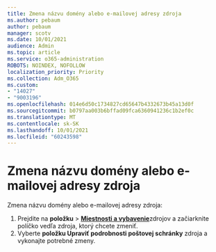 ```yaml
---
title: Zmena názvu domény alebo e-mailovej adresy zdroja
ms.author: pebaum
author: pebaum
manager: scotv
ms.date: 10/01/2021
audience: Admin
ms.topic: article
ms.service: o365-administration
ROBOTS: NOINDEX, NOFOLLOW
localization_priority: Priority
ms.collection: Adm_O365
ms.custom:
- "14027"
- "9003196"
ms.openlocfilehash: 014e6d50c1734827cd65647b4332673b45a13d0f
ms.sourcegitcommit: b0797aa003b6bffad09fca6360941236c1b2ef0c
ms.translationtype: MT
ms.contentlocale: sk-SK
ms.lasthandoff: 10/01/2021
ms.locfileid: "60243598"
---
```

# <a name="change-the-domain-name-or-email-address-of-a-resource"></a>Zmena názvu domény alebo e-mailovej adresy zdroja

Zmena názvu domény alebo e-mailovej adresy zdroja:

1. Prejdite na **položku**  >  [**Miestnosti a vybavenie**](https://admin.microsoft.com/#/ResourceMailbox)zdrojov a začiarknite políčko vedľa zdroja, ktorý chcete zmeniť.
1. Vyberte **položku Upraviť podrobnosti poštovej schránky** zdroja a vykonajte potrebné zmeny.
